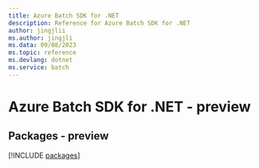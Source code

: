 ```yaml
---
title: Azure Batch SDK for .NET
description: Reference for Azure Batch SDK for .NET
author: jingjlii
ms.author: jingjli
ms.data: 09/08/2023
ms.topic: reference
ms.devlang: dotnet
ms.service: batch
---
```

# Azure Batch SDK for .NET - preview
## Packages - preview
[!INCLUDE [packages](batch-index.md)]